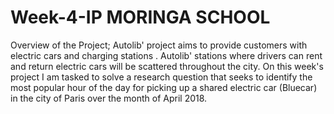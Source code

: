 # Week-4-IP MORINGA SCHOOL
Overview of the Project; 
Autolib' project aims to provide customers with  electric cars and  charging stations . Autolib' stations where drivers can rent and return electric cars will be scattered throughout the city. On this week's project I am tasked to solve a research question that seeks to identify the most popular hour of the day for picking up a shared electric car (Bluecar) in the city of Paris over the month of April 2018.
